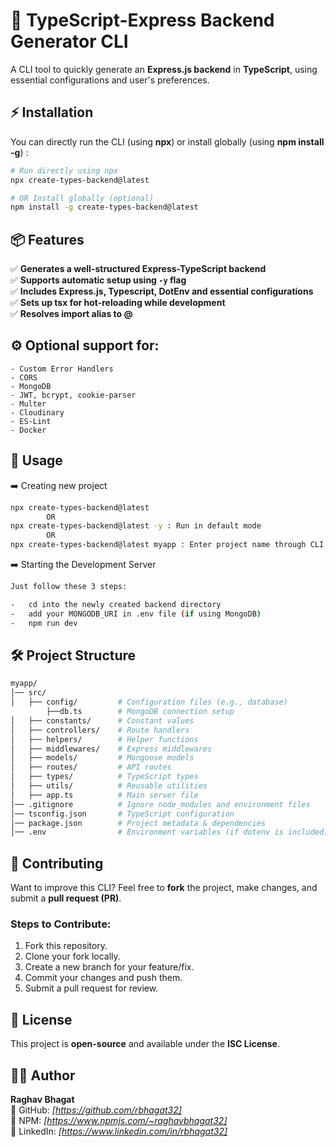 # 🚀 TypeScript-Express Backend Generator CLI

A CLI tool to quickly generate an **Express.js backend** in **TypeScript**, using essential configurations and user's preferences.

## ⚡ Installation

You can directly run the CLI (using **npx**) or install globally (using **npm install -g**) :

```sh
# Run directly using npx
npx create-types-backend@latest

# OR Install globally (optional)
npm install -g create-types-backend@latest
```

## 📦 Features

✅ **Generates a well-structured Express-TypeScript backend**  
✅ **Supports automatic setup using `-y` flag**  
✅ **Includes Express.js, Typescript, DotEnv and essential configurations**  
✅ **Sets up tsx for hot-reloading while development**  
✅ **Resolves import alias to @**

## ⚙️ Optional support for:

    - Custom Error Handlers
    - CORS
    - MongoDB
    - JWT, bcrypt, cookie-parser
    - Multer
    - Cloudinary
    - ES-Lint
    - Docker

## 🚀 Usage

➡️ Creating new project

```sh
npx create-types-backend@latest
		OR
npx create-types-backend@latest -y : Run in default mode
		OR
npx create-types-backend@latest myapp : Enter project name through CLI arguement
```

➡️ Starting the Development Server

```sh
Just follow these 3 steps:

-   cd into the newly created backend directory
-   add your MONGODB_URI in .env file (if using MongoDB)
-   npm run dev
```

## 🛠️ Project Structure

```sh
myapp/
│── src/
│   ├── config/         # Configuration files (e.g., database)
       	├──db.ts		# MongoDB connection setup
│   ├── constants/      # Constant values
│   ├── controllers/    # Route handlers
│   ├── helpers/        # Helper functions
│   ├── middlewares/    # Express middlewares
│   ├── models/         # Mongoose models
│   ├── routes/         # API routes
│   ├── types/          # TypeScript types
│   ├── utils/          # Reusable utilities
│   ├── app.ts          # Main server file
│── .gitignore          # Ignore node_modules and environment files
│── tsconfig.json       # TypeScript configuration
│── package.json        # Project metadata & dependencies
│── .env                # Environment variables (if dotenv is included)

```

## 🤝 Contributing

Want to improve this CLI? Feel free to **fork** the project, make changes, and submit a **pull request (PR)**.

### Steps to Contribute:

1.  Fork this repository.
2.  Clone your fork locally.
3.  Create a new branch for your feature/fix.
4.  Commit your changes and push them.
5.  Submit a pull request for review.

## 📜 License

This project is **open-source** and available under the **ISC License**.

## 👨‍💻 Author

**Raghav Bhagat**  
🔗 GitHub: _[https://github.com/rbhagat32]_  
🔗 NPM: _[https://www.npmjs.com/~raghavbhagat32]_  
🔗 LinkedIn: _[https://www.linkedin.com/in/rbhagat32]_
